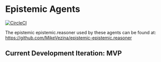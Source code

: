 # Epistemic Agents 
[![CircleCI](https://circleci.com/gh/MikeVezina/epistemic-agents/tree/master.svg?style=svg&circle-token=d7ce6dbdee725382aab008ae3406668de1e409d7)](https://circleci.com/gh/MikeVezina/epistemic-agents/tree/master)

The epistemic epistemic.reasoner used by these agents can be found at: https://github.com/MikeVezina/epistemic-epistemic.reasoner

## Current Development Iteration: MVP
